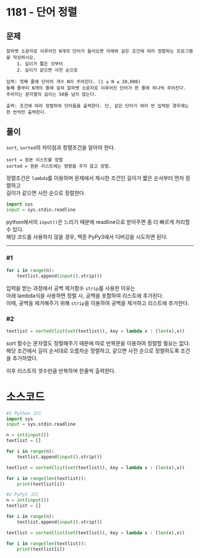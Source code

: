 # 1181 - 단어 정렬
## 문제
```
알파벳 소문자로 이루어진 N개의 단어가 들어오면 아래와 같은 조건에 따라 정렬하는 프로그램을 작성하시오.
    1. 길이가 짧은 것부터
    2. 길이가 같으면 사전 순으로

입력: 첫째 줄에 단어의 개수 N이 주어진다. (1 ≤ N ≤ 20,000) 
둘째 줄부터 N개의 줄에 걸쳐 알파벳 소문자로 이루어진 단어가 한 줄에 하나씩 주어진다. 
주어지는 문자열의 길이는 50을 넘지 않는다.

출력: 조건에 따라 정렬하여 단어들을 출력한다. 단, 같은 단어가 여러 번 입력된 경우에는 한 번씩만 출력한다.
```

## 풀이
```sort```, ```sorted```의 차이점과 정렬조건을 알아야 한다.
```
sort = 원본 리스트를 정렬
sorted = 원본 리스트에는 영향을 주지 않고 정렬.
```
정렬조건은 ```lambda```를 이용하며
문제에서 제시한 조건인 길이가 짧은 순서부터 먼저 정렬하고   
길이가 같으면 사전 순으로 정렬한다.

```python
import sys
input = sys.stdin.readline
```
python에서의 ```input()```은 느리기 때문에 readline으로 받아주면 좀 더 빠르게 처리할 수 있다.   
해당 코드를 사용하지 않을 경우, 백준 PyPy3에서 디버깅을 시도하면 된다.
- - - 
### #1
```python
for i in range(n):
    textlist.append(input().strip())
```

입력을 받는 과정에서 공백 제거함수 ```strip```를 사용한 이유는   
아래 lambda식을 사용하면 정렬 시, 공백을 포함하여 리스트에 추가된다.      
이때, 공백을 제거해주기 위해 ```strip```을 이용하여 공백을 제거하고 리스트에 추가한다.

### #2
```python
textlist = sorted(list(set(textlist)), key = lambda x : (len(x),x))
```

sort 함수는 문자열도 정렬해주기 때문에 따로 반복문을 이용하여 정렬할 필요는 없다.   
해당 조건에서 길이 순서대로 오름차순 정렬하고, 같으면 사전 순으로 정렬하도록 조건을 추가하였다.

이후 리스트의 갯수만큼 반복하며 한줄씩 출력한다.

# 소스코드
```python
#1 Python 코드
import sys
input = sys.stdin.readline

n = int(input())
textlist = []

for i in range(n):
    textlist.append(input().strip())

textlist = sorted(list(set(textlist)), key = lambda x : (len(x),x))

for i in range(len(textlist)):
    print(textlist[i])
```
```py
#2 PyPy3 코드
n = int(input())
textlist = []

for i in range(n):
    textlist.append(input().strip())

textlist = sorted(list(set(textlist)), key = lambda x : (len(x),x))

for i in range(len(textlist)):
    print(textlist[i])
```
